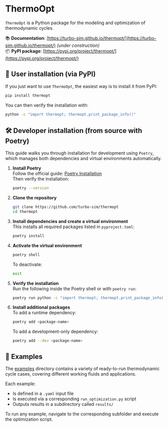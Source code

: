 # ThermoOpt

``ThermoOpt`` is a Python package for the modeling and optimization of thermodynamic cycles.

📚 **Documentation**: [https://turbo-sim.github.io/thermopt/](https://turbo-sim.github.io/thermopt/) *(under construction)*  
📦 **PyPI package**: [https://pypi.org/project/thermopt/](https://pypi.org/project/thermopt/)


## 🚀 User installation (via PyPI)

If you just want to use ``ThermoOpt``, the easiest way is to install it from PyPI:

```bash
pip install thermopt
```


You can then verify the installation with:

```bash
python -c "import thermopt; thermopt.print_package_info()"
```


## 🛠️ Developer installation (from source with Poetry)

This guide walks you through installation for development using `Poetry`, which manages both dependencies and virtual environments automatically.

1. **Install Poetry**  
   Follow the official guide: [Poetry Installation](https://python-poetry.org/docs/#installation)  
   Then verify the installation:
   ```bash
   poetry --version
   ```

2. **Clone the repository**
   ```bash
   git clone https://github.com/turbo-sim/thermopt
   cd thermopt
   ```

3. **Install dependencies and create a virtual environment**  
   This installs all required packages listed in `pyproject.toml`:
   ```bash
   poetry install
   ```

4. **Activate the virtual environment**
   ```bash
   poetry shell
   ```
   To deactivate:
   ```bash
   exit
   ```

5. **Verify the installation**  
   Run the following inside the Poetry shell or with `poetry run`:
   ```bash
   poetry run python -c "import thermopt; thermopt.print_package_info()"
   ```

6. **Install additional packages**  
   To add a runtime dependency:
   ```bash
   poetry add <package-name>
   ```
   To add a development-only dependency:
   ```bash
   poetry add --dev <package-name>
   ```


## 📂 Examples

The [examples](examples) directory contains a variety of ready-to-run thermodynamic cycle cases, covering different working fluids and applications.

Each example:
- Is defined in a `.yaml` input file
- Is executed via a corresponding `run_optimization.py` script
- Outputs results in a subdirectory called `results/`

To run any example, navigate to the corresponding subfolder and execute the optimization script.
